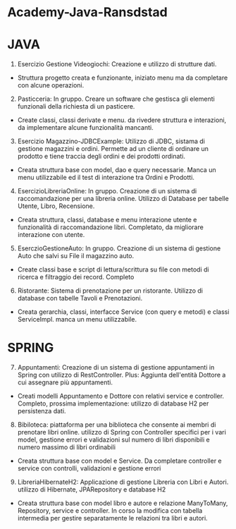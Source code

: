 # Academy-Java-Ransdstad

# JAVA

1) Esercizio Gestione Videogiochi: Creazione e utilizzo di strutture dati.
- Struttura progetto creata e funzionante, iniziato menu ma da completare con alcune operazioni.

2) Pasticceria: In gruppo. Creare un software che gestisca gli elementi funzionali della richiesta di un pasticere. 
- Create classi, classi derivate e menu. da rivedere struttura e interazioni, da implementare alcune funzionalità mancanti.

3) Esercizio Magazzino-JDBCExample: Utilizzo di JDBC, sistama di gestione magazzini e ordini. Permette ad un cliente di ordinare un prodotto e tiene traccia degli ordini e dei prodotti ordinati.
- Creata struttura base con model, dao e query necessarie. Manca un menu utilizzabile ed il test di interazione tra Ordini e Prodotti.

4) EsercizioLibreriaOnline: In gruppo. Creazione di un sistema di raccomandazione per una libreria online. Utilizzo di Database per tabelle Utente, Libro, Recensione. 
- Creata struttura, classi, database e menu interazione utente e funzionalità di raccomandazione libri. Completato, da migliorare interazione con utente.


5) EserczioGestioneAuto: In gruppo. Creazione di un sistema di gestione Auto che salvi su File il magazzino auto. 
- Create classi base e script di lettura/scrittura su file con metodi di ricerca e filtraggio dei record. Completo

6) Ristorante: Sistema di prenotazione per un ristorante. Utilizzo di database con tabelle Tavoli e Prenotazioni. 
- Creata gerarchia, classi, interfacce Service (con query e metodi) e classi ServiceImpl. manca un menu utilizzabile.

# SPRING

7) Appuntamenti: Creazione di un sistema di gestione appuntamenti in Spring con utilizzo di RestController. Plus: Aggiunta dell'entità Dottore a cui assegnare più appuntamenti.
- Creati modelli Appuntamento e Dottore con relativi service e controller. Completo, prossima implementazione: utilizzo di database H2 per persistenza dati.

8) Bibiloteca: piattaforma per una biblioteca che consente ai membri di prenotare libri online. utilizzo di Spring con Controller specifici per i vari model, gestione errori e validazioni sul numero di libri disponibili e numero massimo di libri ordinabili
- Creata struttura base con model e Service. Da completare controller e service con controlli, validazioni e gestione errori

9) LibreriaHibernateH2: Applicazione di gestione Libreria con Libri e Autori. utilizzo di Hibernate, JPARepository e database H2
- Creata struttura base con model libro e autore e relazione ManyToMany, Repository, service e controller. In corso la modifica con tabella intermedia per gestire separatamente le relazioni tra libri e autori.
